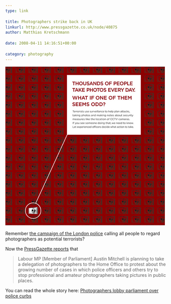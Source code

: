 ```yaml
---
type: link

title: Photographers strike back in UK
linkurl: http://www.pressgazette.co.uk/node/40875
author: Matthias Kretschmann

date: 2008-04-11 14:16:51+00:00

category: photography
---
```


[![London police afraid of photographers](../media/londonpolice.jpg)](../media/londonpolice.jpg)

Remember [the campaign of the London police](http://www.kremalicious.com/2008/04/london-police-afraid-of-photographers/) calling all people to regard photographers as potential terrorists?

Now the [PressGazette reports](http://www.pressgazette.co.uk/node/40875) that

> Labour MP [Member of Parliament] Austin Mitchell is planning to take a delegation of photographers to the Home Office to protest about the growing number of cases in which police officers and others try to stop professional and amateur photographers taking pictures in public places.

You can read the whole story here:
[Photographers lobby parliament over police curbs](http://www.pressgazette.co.uk/node/40875)
